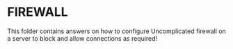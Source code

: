 # FIREWALL

This folder contains  answers on how to configure Uncomplicated firewall on a server to block and allow connections as required!
